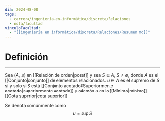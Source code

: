 ```yaml
---
dia: 2024-08-08
tags:
  - carrera/ingeniería-en-informática/discreta/Relaciones
  - nota/facultad
vinculoFacultad:
  - "[[ingeniería en informática/discreta/Relaciones/Resumen.md]]"
---
```

# Definición
---
Sea $(A,~\le)$ un [[Relación de orden|poset]] y sea $S \subseteq A$, $S \ne \emptyset$, donde $A$ es el [[Conjunto|conjunto]] de elementos relacionados. $u \in A$ es el supremo de $S$ si y solo si $S$ está [[Conjunto acotado#Superiormente acotado|superiormente acotado]] y además $u$ es la [[Mínimo|mínima]] [[Cota superior|cota superior]]

Se denota comúnmente como $$ u = \sup S $$